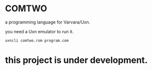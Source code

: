 # COMTWO

a programming language for Varvara/Uxn.

you need a Uxn emulator to run it.
```sh
uxncli comtwo.rom program.com
```

# this project is under development.

